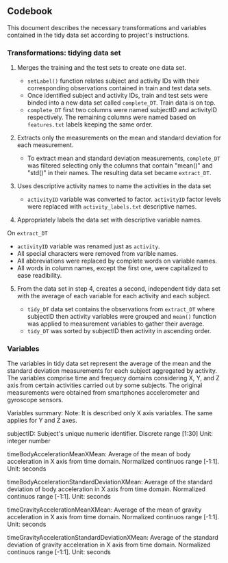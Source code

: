 ## Codebook

This document describes the necessary transformations and variables contained in the 
tidy data set according to project's instructions.

### Transformations: tidying data set

1. Merges the training and the test sets to create one data set.

   * `setLabel()` function relates subject and activity IDs with their corresponding 
      observations contained in train and test data sets.
   * Once identified subject and activity IDs, train and test sets were binded into a 
     new data set called `complete_DT`. Train data is on top.
   * `complete_DT` first two columns were named subjectID and activityID respectively. 
     The remaining columns were named based on `features.txt` labels keeping the same order.
 
2. Extracts only the measurements on the mean and standard deviation for each measurement. 

   *  To extract mean and standard deviation measurements, `complete_DT` was filtered selecting 
   only the columns that contain "mean()" and "std()" in their names. The resulting 
   data set became `extract_DT`.
   
3. Uses descriptive activity names to name the activities in the data set

   *  `activityID` variable was converted to factor. `activityID` factor levels
      were replaced with `activity_labels.txt` descriptive names. 
   
4. Appropriately labels the data set with descriptive variable names. 
  
  On `extract_DT`
  
   * `activityID` variable was renamed just as `activity`.
   * All special characters were removed from varible names.
   * All abbreviations were replaced by complete words on variable names.
   * All words in column names, except the first one, were capitalized to ease 
   readibility.

5. From the data set in step 4, creates a second, independent tidy data set 
   with the average of each variable for each activity and each subject. 
   
   *  `tidy_DT` data set contains the observations from `extract_DT` where subjectID then
      activity variables were grouped and `mean()` function was applied to measurement 
	  variables to gather their average.
   *  `tidy_DT` was sorted by subjectID then activity in ascending order.

### Variables

The variables in tidy data set represent the average of the mean and the standard deviation 
measurements for each subject aggregated by activity. The variables comprise time 
and frequecy domains considering X, Y, and Z axis from certain activities carried out 
by some subjects. The original measurements were obtained from smartphones 
accelerometer and gyroscope sensors.

Variables summary:
Note: It is described only X axis variables. The same applies for Y and Z axes.

subjectID:
  Subject's unique numeric identifier. Discrete range [1:30]
  Unit: integer number
  
timeBodyAccelerationMeanXMean: 
  Average of the mean of body acceleration in X axis from time domain. Normalized continuos 
  range [-1:1]. 
  Unit: seconds
  
timeBodyAccelerationStandardDeviationXMean:
  Average of the standard deviation of body acceleration in X axis from time domain. 
  Normalized continuos range [-1:1].
  Unit: seconds
  
timeGravityAccelerationMeanXMean: 
  Average of the mean of gravity acceleration in X axis from time domain. 
  Normalized continuos range [-1:1].
  Unit: seconds
  
timeGravityAccelerationStandardDeviationXMean:
  Average of the standard deviation of gravity acceleration in X axis from time domain.
  Normalized continuos range [-1:1].
  Unit: seconds